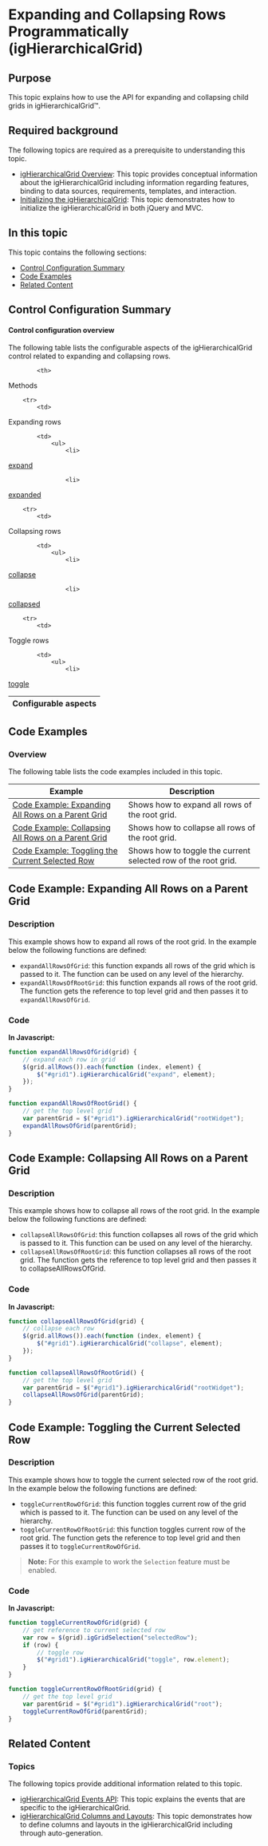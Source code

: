 ﻿<!--
|metadata|
{
    "fileName": "jquery-ighierarchical-grid-expanding-and-collapsing-rows-programmatically-in-ighierarchicalgrid",
    "controlName": "igHierarchicalGrid",
    "tags": []
}
|metadata|
-->

# Expanding and Collapsing Rows Programmatically (igHierarchicalGrid)

## Purpose
This topic explains how to use the API for expanding and collapsing child grids in igHierarchicalGrid™.

## Required background

The following topics are required as a prerequisite to understanding this topic.

- [igHierarchicalGrid Overview](igHierarchicalGrid-Overview.html): This topic provides conceptual information about the igHierarchicalGrid including information regarding features, binding to data sources, requirements, templates, and interaction.
- [Initializing the igHierarchicalGrid](igHierarchicalGrid-Initializing.html): This topic demonstrates how to initialize the igHierarchicalGrid in both jQuery and MVC.


## In this topic

This topic contains the following sections:

-   [Control Configuration Summary](#summary)
-   [Code Examples](#code-examples)
-   [Related Content](#related-content)

## <a id="summary"></a> Control Configuration Summary
#### Control configuration overview

The following table lists the configurable aspects of the igHierarchicalGrid control related to expanding and collapsing rows.

<table class="table table-striped">
	<thead>
		<tr>
            <th>
Configurable aspects
			</th>

            <th>
Methods
			</th>
        </tr>
	</thead>
	<tbody>
        

        <tr>
            <td>
Expanding rows
			</td>

            <td>
                <ul>
                    <li>
[expand](%%jQueryApiUrl%%/ui.ighierarchicalgrid#methods)
					</li>

                    <li>
[expanded](%%jQueryApiUrl%%/ui.ighierarchicalgrid#methods)
					</li>
                </ul>
            </td>
        </tr>

        <tr>
            <td>
Collapsing rows
			</td>

            <td>
                <ul>
                    <li>
[collapse](%%jQueryApiUrl%%/ui.ighierarchicalgrid#methods)
					</li>

                    <li>
[collapsed](%%jQueryApiUrl%%/ui.ighierarchicalgrid#methods)
					</li>
                </ul>
            </td>
        </tr>

        <tr>
            <td>
Toggle rows
			</td>

            <td>
                <ul>
                    <li>
[toggle](%%jQueryApiUrl%%/ui.ighierarchicalgrid#methods)
					</li>
                </ul>
            </td>
        </tr>
    </tbody>
</table>

## <a id="code-examples"></a> Code Examples
### Overview

The following table lists the code examples included in this topic.

Example | Description
---|---
[Code Example: Expanding All Rows on a Parent Grid](#expand-rows) | Shows how to expand all rows of the root grid.
[Code Example: Collapsing All Rows on a Parent Grid](#collapse-rows) | Shows how to collapse all rows of the root grid.
[Code Example: Toggling the Current Selected Row](#toggle-row) | Shows how to toggle the current selected row of the root grid.

## <a id="expand-rows"></a> Code Example: Expanding All Rows on a Parent Grid
### Description
This example shows how to expand all rows of the root grid. In the example below the following functions are defined:

-   `expandAllRowsOfGrid`: this function expands all rows of the grid which is passed to it. The function can be used on any level of the hierarchy.
-   `expandAllRowsOfRootGrid`: this function expands all rows of the root grid. The function gets the reference to top level grid and then passes it to `expandAllRowsOfGrid`.

### Code
**In Javascript:**

```js
function expandAllRowsOfGrid(grid) {
    // expand each row in grid
    $(grid.allRows()).each(function (index, element) {
        $("#grid1").igHierarchicalGrid("expand", element); 
    });
}        

function expandAllRowsOfRootGrid() {
    // get the top level grid
    var parentGrid = $("#grid1").igHierarchicalGrid("rootWidget");
    expandAllRowsOfGrid(parentGrid);
}
```
## <a id="collapse-rows"></a> Code Example: Collapsing All Rows on a Parent Grid
### Description

This example shows how to collapse all rows of the root grid. In the example below the following functions are defined:

-   `collapseAllRowsOfGrid`: this function collapses all rows of the grid which is passed to it. This function can be used on any level of the hierarchy.
-   `collapseAllRowsOfRootGrid`: this function collapses all rows of the root grid. The function gets the reference to top level grid and then passes it to collapseAllRowsOfGrid.

### Code

**In Javascript:**

```js
function collapseAllRowsOfGrid(grid) {
    // collapse each row
    $(grid.allRows()).each(function (index, element) {
        $("#grid1").igHierarchicalGrid("collapse", element); 
    });        
}

function collapseAllRowsOfRootGrid() {
    // get the top level grid
    var parentGrid = $("#grid1").igHierarchicalGrid("rootWidget");
    collapseAllRowsOfGrid(parentGrid);
}
```

## <a id="toggle-row"></a> Code Example: Toggling the Current Selected Row
### Description
This example shows how to toggle the current selected row of the root grid. In the example below the following functions are defined:

-   `toggleCurrentRowOfGrid`: this function toggles current row of the grid which is passed to it. The function can be used on any level of the hierarchy.
-   `toggleCurrentRowOfRootGrid`: this function toggles current row of the root grid. The function gets the reference to top level grid and then passes it to `toggleCurrentRowOfGrid`.

> **Note:** For this example to work the `Selection` feature must be enabled.

### Code
**In Javascript:**
```js
function toggleCurrentRowOfGrid(grid) {
    // get reference to current selected row
    var row = $(grid).igGridSelection("selectedRow");
    if (row) {
        // toggle row
        $("#grid1").igHierarchicalGrid("toggle", row.element);
    }
}

function toggleCurrentRowOfRootGrid(grid) {
    // get the top level grid
    var parentGrid = $("#grid1").igHierarchicalGrid("root");
    toggleCurrentRowOfGrid(parentGrid);
}
```
## <a id="related-content"></a> Related Content
### Topics

The following topics provide additional information related to this topic.

- [igHierarchicalGrid Events API](igHierarchicalGrid-Events-API.html): This topic explains the events that are specific to the igHierarchicalGrid.
- [igHierarchicalGrid Columns and Layouts](igHierarchicalGrid-Columns-and-Layouts.html): This topic demonstrates how to define columns and layouts in the igHierarchicalGrid including through auto-generation.
